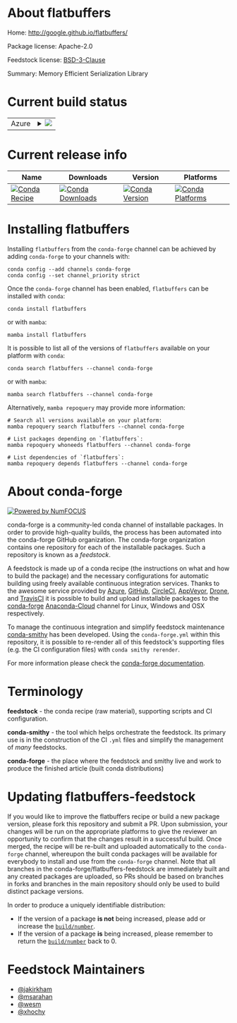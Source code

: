 About flatbuffers
=================

Home: http://google.github.io/flatbuffers/

Package license: Apache-2.0

Feedstock license: [BSD-3-Clause](https://github.com/conda-forge/flatbuffers-feedstock/blob/main/LICENSE.txt)

Summary: Memory Efficient Serialization Library

Current build status
====================


<table>
    
  <tr>
    <td>Azure</td>
    <td>
      <details>
        <summary>
          <a href="https://dev.azure.com/conda-forge/feedstock-builds/_build/latest?definitionId=318&branchName=main">
            <img src="https://dev.azure.com/conda-forge/feedstock-builds/_apis/build/status/flatbuffers-feedstock?branchName=main">
          </a>
        </summary>
        <table>
          <thead><tr><th>Variant</th><th>Status</th></tr></thead>
          <tbody><tr>
              <td>linux_64</td>
              <td>
                <a href="https://dev.azure.com/conda-forge/feedstock-builds/_build/latest?definitionId=318&branchName=main">
                  <img src="https://dev.azure.com/conda-forge/feedstock-builds/_apis/build/status/flatbuffers-feedstock?branchName=main&jobName=linux&configuration=linux%20linux_64_" alt="variant">
                </a>
              </td>
            </tr><tr>
              <td>linux_aarch64</td>
              <td>
                <a href="https://dev.azure.com/conda-forge/feedstock-builds/_build/latest?definitionId=318&branchName=main">
                  <img src="https://dev.azure.com/conda-forge/feedstock-builds/_apis/build/status/flatbuffers-feedstock?branchName=main&jobName=linux&configuration=linux%20linux_aarch64_" alt="variant">
                </a>
              </td>
            </tr><tr>
              <td>linux_ppc64le</td>
              <td>
                <a href="https://dev.azure.com/conda-forge/feedstock-builds/_build/latest?definitionId=318&branchName=main">
                  <img src="https://dev.azure.com/conda-forge/feedstock-builds/_apis/build/status/flatbuffers-feedstock?branchName=main&jobName=linux&configuration=linux%20linux_ppc64le_" alt="variant">
                </a>
              </td>
            </tr><tr>
              <td>osx_64</td>
              <td>
                <a href="https://dev.azure.com/conda-forge/feedstock-builds/_build/latest?definitionId=318&branchName=main">
                  <img src="https://dev.azure.com/conda-forge/feedstock-builds/_apis/build/status/flatbuffers-feedstock?branchName=main&jobName=osx&configuration=osx%20osx_64_" alt="variant">
                </a>
              </td>
            </tr><tr>
              <td>osx_arm64</td>
              <td>
                <a href="https://dev.azure.com/conda-forge/feedstock-builds/_build/latest?definitionId=318&branchName=main">
                  <img src="https://dev.azure.com/conda-forge/feedstock-builds/_apis/build/status/flatbuffers-feedstock?branchName=main&jobName=osx&configuration=osx%20osx_arm64_" alt="variant">
                </a>
              </td>
            </tr><tr>
              <td>win_64</td>
              <td>
                <a href="https://dev.azure.com/conda-forge/feedstock-builds/_build/latest?definitionId=318&branchName=main">
                  <img src="https://dev.azure.com/conda-forge/feedstock-builds/_apis/build/status/flatbuffers-feedstock?branchName=main&jobName=win&configuration=win%20win_64_" alt="variant">
                </a>
              </td>
            </tr>
          </tbody>
        </table>
      </details>
    </td>
  </tr>
</table>

Current release info
====================

| Name | Downloads | Version | Platforms |
| --- | --- | --- | --- |
| [![Conda Recipe](https://img.shields.io/badge/recipe-flatbuffers-green.svg)](https://anaconda.org/conda-forge/flatbuffers) | [![Conda Downloads](https://img.shields.io/conda/dn/conda-forge/flatbuffers.svg)](https://anaconda.org/conda-forge/flatbuffers) | [![Conda Version](https://img.shields.io/conda/vn/conda-forge/flatbuffers.svg)](https://anaconda.org/conda-forge/flatbuffers) | [![Conda Platforms](https://img.shields.io/conda/pn/conda-forge/flatbuffers.svg)](https://anaconda.org/conda-forge/flatbuffers) |

Installing flatbuffers
======================

Installing `flatbuffers` from the `conda-forge` channel can be achieved by adding `conda-forge` to your channels with:

```
conda config --add channels conda-forge
conda config --set channel_priority strict
```

Once the `conda-forge` channel has been enabled, `flatbuffers` can be installed with `conda`:

```
conda install flatbuffers
```

or with `mamba`:

```
mamba install flatbuffers
```

It is possible to list all of the versions of `flatbuffers` available on your platform with `conda`:

```
conda search flatbuffers --channel conda-forge
```

or with `mamba`:

```
mamba search flatbuffers --channel conda-forge
```

Alternatively, `mamba repoquery` may provide more information:

```
# Search all versions available on your platform:
mamba repoquery search flatbuffers --channel conda-forge

# List packages depending on `flatbuffers`:
mamba repoquery whoneeds flatbuffers --channel conda-forge

# List dependencies of `flatbuffers`:
mamba repoquery depends flatbuffers --channel conda-forge
```


About conda-forge
=================

[![Powered by
NumFOCUS](https://img.shields.io/badge/powered%20by-NumFOCUS-orange.svg?style=flat&colorA=E1523D&colorB=007D8A)](https://numfocus.org)

conda-forge is a community-led conda channel of installable packages.
In order to provide high-quality builds, the process has been automated into the
conda-forge GitHub organization. The conda-forge organization contains one repository
for each of the installable packages. Such a repository is known as a *feedstock*.

A feedstock is made up of a conda recipe (the instructions on what and how to build
the package) and the necessary configurations for automatic building using freely
available continuous integration services. Thanks to the awesome service provided by
[Azure](https://azure.microsoft.com/en-us/services/devops/), [GitHub](https://github.com/),
[CircleCI](https://circleci.com/), [AppVeyor](https://www.appveyor.com/),
[Drone](https://cloud.drone.io/welcome), and [TravisCI](https://travis-ci.com/)
it is possible to build and upload installable packages to the
[conda-forge](https://anaconda.org/conda-forge) [Anaconda-Cloud](https://anaconda.org/)
channel for Linux, Windows and OSX respectively.

To manage the continuous integration and simplify feedstock maintenance
[conda-smithy](https://github.com/conda-forge/conda-smithy) has been developed.
Using the ``conda-forge.yml`` within this repository, it is possible to re-render all of
this feedstock's supporting files (e.g. the CI configuration files) with ``conda smithy rerender``.

For more information please check the [conda-forge documentation](https://conda-forge.org/docs/).

Terminology
===========

**feedstock** - the conda recipe (raw material), supporting scripts and CI configuration.

**conda-smithy** - the tool which helps orchestrate the feedstock.
                   Its primary use is in the construction of the CI ``.yml`` files
                   and simplify the management of *many* feedstocks.

**conda-forge** - the place where the feedstock and smithy live and work to
                  produce the finished article (built conda distributions)


Updating flatbuffers-feedstock
==============================

If you would like to improve the flatbuffers recipe or build a new
package version, please fork this repository and submit a PR. Upon submission,
your changes will be run on the appropriate platforms to give the reviewer an
opportunity to confirm that the changes result in a successful build. Once
merged, the recipe will be re-built and uploaded automatically to the
`conda-forge` channel, whereupon the built conda packages will be available for
everybody to install and use from the `conda-forge` channel.
Note that all branches in the conda-forge/flatbuffers-feedstock are
immediately built and any created packages are uploaded, so PRs should be based
on branches in forks and branches in the main repository should only be used to
build distinct package versions.

In order to produce a uniquely identifiable distribution:
 * If the version of a package **is not** being increased, please add or increase
   the [``build/number``](https://docs.conda.io/projects/conda-build/en/latest/resources/define-metadata.html#build-number-and-string).
 * If the version of a package **is** being increased, please remember to return
   the [``build/number``](https://docs.conda.io/projects/conda-build/en/latest/resources/define-metadata.html#build-number-and-string)
   back to 0.

Feedstock Maintainers
=====================

* [@jakirkham](https://github.com/jakirkham/)
* [@msarahan](https://github.com/msarahan/)
* [@wesm](https://github.com/wesm/)
* [@xhochy](https://github.com/xhochy/)

